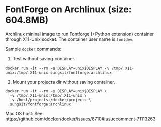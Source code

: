 # FontForge on Archlinux (size: 604.8MB)

Archlinux mininal image to run Fontforge (+Python extension) container through X11-Unix socket. The container user name is `fontdev`.

Sample `docker` commands:

1. Test without saving container.

  ```
  docker run -it --rm -e DISPLAY=unix$DISPLAY -v /tmp/.X11-unix:/tmp/.X11-unix sungsit/fontforge:archlinux
  ``` 

2. Mount your projects dir without saving container.

  ```
  docker run -it --rm -e DISPLAY=unix$DISPLAY \
    -v /tmp/.X11-unix:/tmp/.X11-unix \
    -v /host/projects:/docker/projects \
    sungsit/fontforge:archlinux
  ```

Mac OS host: See <https://github.com/docker/docker/issues/8710#issuecomment-71113263>
